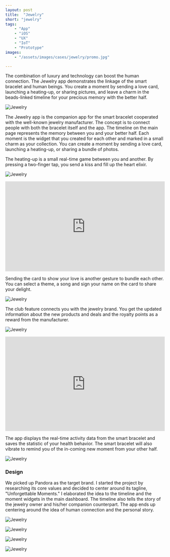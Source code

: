 ```yaml
---
layout: post
title:  "Jewelry"
short: "jewelry"
tags:
    - "App"
    - "iOS"
    - "UX"
    - "IoT"
    - "Prototype"
images: 
    - "/assets/images/cases/jewelry/promo.jpg"

---
```


<!--summary-->

The combination of luxury and technology can boost the human connection. The Jewelry app demonstrates the linkage of the smart bracelet and human beings. You create a moment by sending a love card, launching a heating-up, or sharing pictures, and leave a charm in the beads-linked timeline for your precious memory with the better half.

<!--more-->

![Jewelry](/assets/images/cases/jewelry/pic1.jpg)

The Jewelry app is the companion app for the smart bracelet cooperated with the well-known jewelry manufacturer. The concept is to connect people with both the bracelet itself and the app. The timeline on the main page represents the memory between you and your better half. Each moment is the widget that you created for each other and marked in a small charm as your collection. You can create a moment by sending a love card, launching a heating-up, or sharing a bundle of photos.

The heating-up is a small real-time game between you and another. By pressing a two-finger tap, you send a kiss and fill up the heart elixir.

![Jewelry](/assets/images/cases/jewelry/pic2.jpg)

<div style="padding:56.25% 0 0 0;position:relative;" class="video-embed"><iframe src="https://player.vimeo.com/video/525144951?color=c9ff23&title=0&byline=0&portrait=0" style="position:absolute;top:0;left:0;width:100%;height:100%;" frameborder="0" allow="autoplay; fullscreen; picture-in-picture" allowfullscreen></iframe></div><script src="https://player.vimeo.com/api/player.js"></script>

Sending the card to show your love is another gesture to bundle each other. You can select a theme, a song and sign your name on the card to share your delight.

![Jewelry](/assets/images/cases/jewelry/pic5.jpg)

The club feature connects you with the jewelry brand. You get the updated information about the new products and deals and the royalty points as a reward from the manufacturer.

![Jewelry](/assets/images/cases/jewelry/pic4.jpg)

<div style="padding:59.15% 0 0 0;position:relative;" class="video-embed"><iframe src="https://player.vimeo.com/video/525064285?color=c9ff23&title=0&byline=0&portrait=0" style="position:absolute;top:0;left:0;width:100%;height:100%;" frameborder="0" allow="autoplay; fullscreen; picture-in-picture" allowfullscreen></iframe></div><script src="https://player.vimeo.com/api/player.js"></script>

The app displays the real-time activity data from the smart bracelet and saves the statistic of your health behavior. The smart bracelet will also vibrate to remind you of the in-coming new moment from your other half.

![Jewelry](/assets/images/cases/jewelry/pic3.jpg)

### Design

We picked up Pandora as the target brand. I started the project by researching its core values and decided to center around its tagline, "Unforgettable Moments." I elaborated the idea to the timeline and the moment widgets in the main dashboard. The timeline also tells the story of the jewelry owner and his/her companion counterpart. The app ends up centering around the idea of human connection and the personal story. 

![Jewelry](/assets/images/cases/jewelry/value.jpg)

![Jewelry](/assets/images/cases/jewelry/flow1.jpg)

![Jewelry](/assets/images/cases/jewelry/flow3.jpg)

![Jewelry](/assets/images/cases/jewelry/system.jpg)